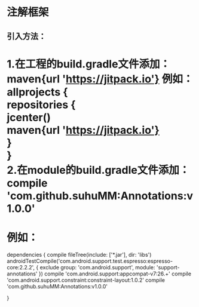 # 注解框架
引入方法：
--------
1.在工程的build.gradle文件添加：maven{url 'https://jitpack.io'}
例如：
allprojects {<br />
    repositories {<br />
      jcenter()<br />
        maven{url 'https://jitpack.io'}<br />
   }<br />
}<br />
2.在module的build.gradle文件添加：compile 'com.github.suhuMM:Annotations:v1.0.0'
==
例如：
==
dependencies {
    compile fileTree(include: ['*.jar'], dir: 'libs')
    androidTestCompile('com.android.support.test.espresso:espresso-core:2.2.2', {
        exclude group: 'com.android.support', module: 'support-annotations'
    })
    compile 'com.android.support:appcompat-v7:26.+'
    compile 'com.android.support.constraint:constraint-layout:1.0.2'
    compile 'com.github.suhuMM:Annotations:v1.0.0'

}
